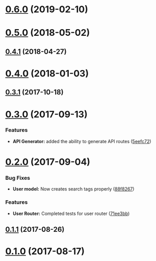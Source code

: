 <a name="0.6.0"></a>
# [0.6.0](https://github.com/EnsembleLab/api-template/compare/0.5.0...0.6.0) (2019-02-10)



<a name="0.5.0"></a>
# [0.5.0](https://github.com/EnsembleLab/api-template/compare/0.4.1...0.5.0) (2018-05-02)



<a name="0.4.1"></a>
## [0.4.1](https://github.com/EnsembleLab/api-template/compare/0.4.0...0.4.1) (2018-04-27)



<a name="0.4.0"></a>
# [0.4.0](https://github.com/EnsembleLab/api-template/compare/0.3.1...0.4.0) (2018-01-03)



<a name="0.3.1"></a>
## [0.3.1](https://github.com/EnsembleLab/api-template/compare/0.3.0...0.3.1) (2017-10-18)



<a name="0.3.0"></a>
# [0.3.0](https://github.com/EnsembleLab/api-template/compare/0.2.0...v0.3.0) (2017-09-13)


### Features

* **API Generator:** added the ability to generate API routes ([5eefc72](https://github.com/EnsembleLab/api-template/commit/5eefc72))



<a name="0.2.0"></a>
# [0.2.0](https://github.com/EnsembleLab/api-template/compare/0.1.1...v0.2.0) (2017-09-04)


### Bug Fixes

* **User model:** Now creates search tags properly ([88f8267](https://github.com/EnsembleLab/api-template/commit/88f8267))


### Features

* **User Router:** Completed tests for user router ([71ee3bb](https://github.com/EnsembleLab/api-template/commit/71ee3bb))



<a name="0.1.1"></a>
## [0.1.1](https://github.com/EnsembleLab/api-template/compare/0.1.0...v0.1.1) (2017-08-26)



<a name="0.1.0"></a>
# [0.1.0](https://github.com/EnsembleLab/api-template/compare/0.0.2...v0.1.0) (2017-08-17)



